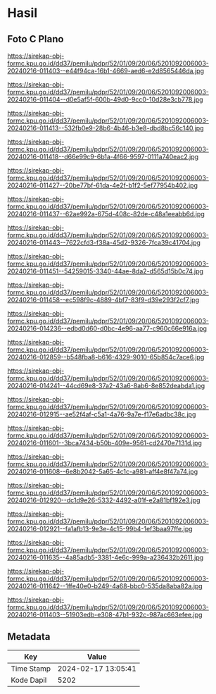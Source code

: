 # Hasil

## Foto C Plano

https://sirekap-obj-formc.kpu.go.id/dd37/pemilu/pdpr/52/01/09/20/06/5201092006003-20240216-011403--e44f94ca-16b1-4669-aed6-e2d8565446da.jpg

https://sirekap-obj-formc.kpu.go.id/dd37/pemilu/pdpr/52/01/09/20/06/5201092006003-20240216-011404--d0e5af5f-600b-49d0-9cc0-10d28e3cb778.jpg

https://sirekap-obj-formc.kpu.go.id/dd37/pemilu/pdpr/52/01/09/20/06/5201092006003-20240216-011413--532fb0e9-28b6-4b46-b3e8-dbd8bc56c140.jpg

https://sirekap-obj-formc.kpu.go.id/dd37/pemilu/pdpr/52/01/09/20/06/5201092006003-20240216-011418--d66e99c9-6b1a-4f66-9597-0111a740eac2.jpg

https://sirekap-obj-formc.kpu.go.id/dd37/pemilu/pdpr/52/01/09/20/06/5201092006003-20240216-011427--20be77bf-61da-4e2f-b1f2-5ef77954b402.jpg

https://sirekap-obj-formc.kpu.go.id/dd37/pemilu/pdpr/52/01/09/20/06/5201092006003-20240216-011437--62ae992a-675d-408c-82de-c48a1eeabb6d.jpg

https://sirekap-obj-formc.kpu.go.id/dd37/pemilu/pdpr/52/01/09/20/06/5201092006003-20240216-011443--7622cfd3-f38a-45d2-9326-7fca39c41704.jpg

https://sirekap-obj-formc.kpu.go.id/dd37/pemilu/pdpr/52/01/09/20/06/5201092006003-20240216-011451--54259015-3340-44ae-8da2-d565d15b0c74.jpg

https://sirekap-obj-formc.kpu.go.id/dd37/pemilu/pdpr/52/01/09/20/06/5201092006003-20240216-011458--ec598f9c-4889-4bf7-83f9-d39e293f2cf7.jpg

https://sirekap-obj-formc.kpu.go.id/dd37/pemilu/pdpr/52/01/09/20/06/5201092006003-20240216-014236--edbd0d60-d0bc-4e96-aa77-c960c66e916a.jpg

https://sirekap-obj-formc.kpu.go.id/dd37/pemilu/pdpr/52/01/09/20/06/5201092006003-20240216-012859--b548fba8-b616-4329-9010-65b854c7ace6.jpg

https://sirekap-obj-formc.kpu.go.id/dd37/pemilu/pdpr/52/01/09/20/06/5201092006003-20240216-014241--44cd69e8-37a2-43a6-8ab6-8e852deabda1.jpg

https://sirekap-obj-formc.kpu.go.id/dd37/pemilu/pdpr/52/01/09/20/06/5201092006003-20240216-012915--ae52f4af-c5a1-4a76-9a7e-f17e6adbc38c.jpg

https://sirekap-obj-formc.kpu.go.id/dd37/pemilu/pdpr/52/01/09/20/06/5201092006003-20240216-011601--3bca7434-b50b-409e-9561-cd2470e7131d.jpg

https://sirekap-obj-formc.kpu.go.id/dd37/pemilu/pdpr/52/01/09/20/06/5201092006003-20240216-011608--6e8b2042-5a65-4c1c-a981-aff4e8f47a74.jpg

https://sirekap-obj-formc.kpu.go.id/dd37/pemilu/pdpr/52/01/09/20/06/5201092006003-20240216-012920--dc1d9e26-5332-4492-a01f-e2a81bf192e3.jpg

https://sirekap-obj-formc.kpu.go.id/dd37/pemilu/pdpr/52/01/09/20/06/5201092006003-20240216-012921--fa1afb13-9e3e-4c15-99b4-1ef3baa97ffe.jpg

https://sirekap-obj-formc.kpu.go.id/dd37/pemilu/pdpr/52/01/09/20/06/5201092006003-20240216-011635--4a85adb5-3381-4e6c-999a-a236432b2611.jpg

https://sirekap-obj-formc.kpu.go.id/dd37/pemilu/pdpr/52/01/09/20/06/5201092006003-20240216-011642--1ffe40e0-b249-4a68-bbc0-535da8aba82a.jpg

https://sirekap-obj-formc.kpu.go.id/dd37/pemilu/pdpr/52/01/09/20/06/5201092006003-20240216-011403--51903edb-e308-47b1-932c-987ac663efee.jpg


## Metadata

| Key        | Value               |
| ---------- | ------------------- |
| Time Stamp | 2024-02-17 13:05:41 |
| Kode Dapil | 5202                |



